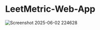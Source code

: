 # LeetMetric-Web-App
![Screenshot 2025-06-02 224628](https://github.com/user-attachments/assets/374fd590-7d5a-4b6e-b220-6542bdc22168)
